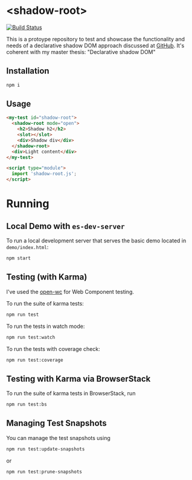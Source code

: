 # \<shadow-root>

[![Build Status](https://travis-ci.com/drdreo/declarative-shadow.svg?branch=master)](https://travis-ci.com/drdreo/declarative-shadow)

This is a protoype repository to test and showcase the functionality and needs of a declarative shadow DOM approach discussed at [GitHub](https://github.com/whatwg/dom/issues/510).
It's coherent with my master thesis: "Declarative shadow DOM"

## Installation
```bash
npm i
```

## Usage
```html
<my-test id="shadow-root">
  <shadow-root mode="open">
    <h2>Shadow h2</h2>
    <slot></slot>
    <div>Shadow div</div>
  </shadow-root>
  <div>Light content</div>
</my-test>

<script type="module">
  import 'shadow-root.js';
</script>
```

# Running
## Local Demo with `es-dev-server`
To run a local development server that serves the basic demo located in `demo/index.html`:
```bash
npm start
```

## Testing (with Karma)
I've used the [open-wc](https://github.com/open-wc/open-wc) for Web Component testing.

To run the suite of karma tests:
```bash
npm run test
```

To run the tests in watch mode:
```bash
npm run test:watch
```

To run the tests with coverage check:
```bash
npm run test:coverage
```

## Testing with Karma via BrowserStack
To run the suite of karma tests in BrowserStack, run
```bash
npm run test:bs
```

## Managing Test Snapshots
You can manage the test snapshots using
```bash
npm run test:update-snapshots
```
or
```bash
npm run test:prune-snapshots
```
